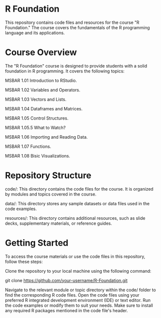 

# R Foundation

This repository contains code files and resources for the course "R Foundation." The course covers the fundamentals of the R programming language and its applications.

# Course Overview

The "R Foundation" course is designed to provide students with a solid foundation in R programming. It covers the following topics:

MSBAR 1.01 Introduction to RStudio. 

MSBAR 1.02 Variables and Operators.  

MSBAR 1.03 Vectors and Lists. 

MSBAR 1.04 Dataframes and Matrices. 

MSBAR 1.05 Control Structures. 

MSBAR 1.05.5 What to Watch?  

MSBAR 1.06 Importing and Reading Data. 

MSBAR 1.07 Functions. 

MSBAR 1.08 Bisic Visualizations. 


# Repository Structure

code/: This directory contains the code files for the course. It is organized by modules and topics covered in the course.

data/: This directory stores any sample datasets or data files used in the code examples.

resources/: This directory contains additional resources, such as slide decks, supplementary materials, or reference guides.


# Getting Started

To access the course materials or use the code files in this repository, follow these steps:

Clone the repository to your local machine using the following command:

git clone https://github.com/your-username/R-Foundation.git

Navigate to the relevant module or topic directory within the code/ folder to find the corresponding R code files.
Open the code files using your preferred R integrated development environment (IDE) or text editor.
Run the code examples or modify them to suit your needs. Make sure to install any required R packages mentioned in the code file's header.





